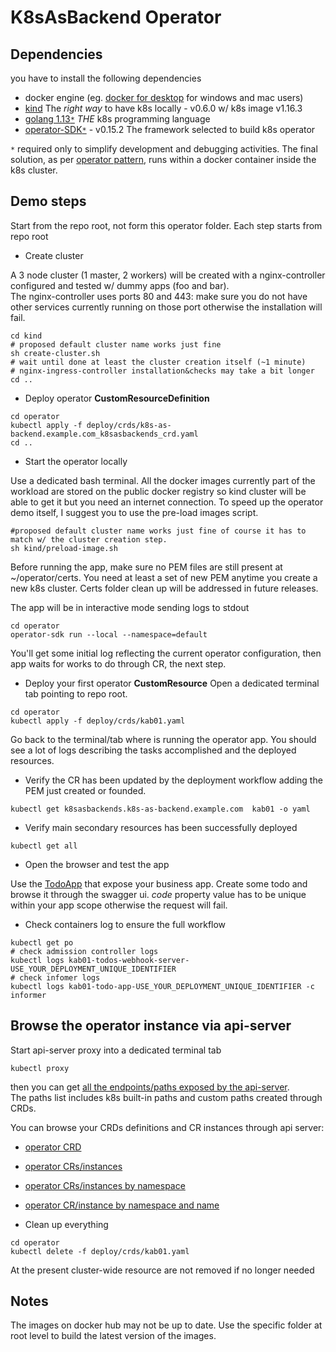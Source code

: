 # K8sAsBackend Operator

## Dependencies
you have to install the following dependencies

- docker engine (eg. [docker for desktop](https://docs.docker.com/install/)  for windows and mac users)
- [kind](https://kind.sigs.k8s.io/) The *right way* to have k8s locally - v0.6.0 w/ k8s image v1.16.3
- [golang 1.13`*`](https://golang.org/doc/install) *THE* k8s programming language
- [operator-SDK`*`](https://github.com/operator-framework/operator-sdk) - v0.15.2 The framework selected to build k8s operator

`*` required only to simplify development and debugging activities. The final solution, as per [operator pattern](https://kubernetes.io/docs/concepts/extend-kubernetes/operator/), runs within a docker container inside the k8s cluster. 

## Demo steps
Start from the repo root, not form this operator folder. Each step starts from repo root

- Create cluster

A 3 node cluster (1 master, 2 workers) will be created with a nginx-controller configured and tested w/ dummy apps (foo and bar).  
The nginx-controller uses ports 80 and 443: make sure you do not have other services currently running on those port otherwise the installation will fail.
```
cd kind
# proposed default cluster name works just fine
sh create-cluster.sh 
# wait until done at least the cluster creation itself (~1 minute)
# nginx-ingress-controller installation&checks may take a bit longer
cd ..
```

- Deploy operator **CustomResourceDefinition**

```
cd operator
kubectl apply -f deploy/crds/k8s-as-backend.example.com_k8sasbackends_crd.yaml
cd ..
```

- Start the operator locally

Use a dedicated bash terminal. 
All the docker images currently part of the workload are stored on the public docker registry so kind cluster will be able to get it but you need an internet connection. To speed up the operator demo itself, I suggest you to use the pre-load images script.
```
#proposed default cluster name works just fine of course it has to match w/ the cluster creation step.
sh kind/preload-image.sh
```

Before running the app, make sure no PEM files are still present at ~/operator/certs.  You need at least a set of new PEM anytime you create a new k8s cluster. Certs folder clean up will be addressed in future releases.

The app will be in interactive mode sending logs to stdout
```
cd operator
operator-sdk run --local --namespace=default
```
You'll get some initial log reflecting the current operator configuration, then app waits for works to do through CR, the next step.

- Deploy your first operator **CustomResource**
Open a dedicated terminal tab pointing to repo root.
```
cd operator
kubectl apply -f deploy/crds/kab01.yaml
```
Go back to the terminal/tab where is running the operator app. You should see a lot of logs describing the tasks accomplished and the deployed resources. 

- Verify the CR has been updated by the deployment workflow adding the PEM just created or founded.
```
kubectl get k8sasbackends.k8s-as-backend.example.com  kab01 -o yaml
```

- Verify main secondary resources has been successfully deployed
```
kubectl get all
```

- Open the browser and test the app

Use the [TodoApp](http://localhost/default/kab01/todo-app/swagger-ui/index.html) that expose your business app. Create some todo and browse it through the swagger ui. *code* property value has to be unique within your app scope otherwise the request will fail.

- Check containers log to ensure the full workflow
```
kubectl get po
# check admission controller logs
kubectl logs kab01-todos-webhook-server-USE_YOUR_DEPLOYMENT_UNIQUE_IDENTIFIER
# check infomer logs
kubectl logs kab01-todo-app-USE_YOUR_DEPLOYMENT_UNIQUE_IDENTIFIER -c informer
```

## Browse the operator instance via api-server
Start api-server proxy into a dedicated terminal tab
```
kubectl proxy
```
then you can get [all the endpoints/paths exposed by the api-server](http://127.0.0.1:8001).  
The paths list includes k8s built-in paths and custom paths created through CRDs.

You can browse your CRDs definitions and CR instances through api server:
- [operator CRD](http://127.0.0.1:8001/apis/k8s-as-backend.example.com/v1alpha1)
- [operator CRs/instances](http://127.0.0.1:8001/apis/k8s-as-backend.example.com/v1alpha1/k8sasbackends) 
- [operator CRs/instances by namespace](http://127.0.0.1:8001/apis/k8s-as-backend.example.com/v1alpha1/namespaces/default/k8sasbackends)
- [operator CR/instance by namespace and name](http://127.0.0.1:8001/apis/k8s-as-backend.example.com/v1alpha1/namespaces/default/k8sasbackends/kab01)

- Clean up everything
```
cd operator
kubectl delete -f deploy/crds/kab01.yaml
```
At the present cluster-wide resource are not removed if no longer needed

## Notes
The images on docker hub may not be up to date. Use the specific folder at root level to build the latest version of the images.
